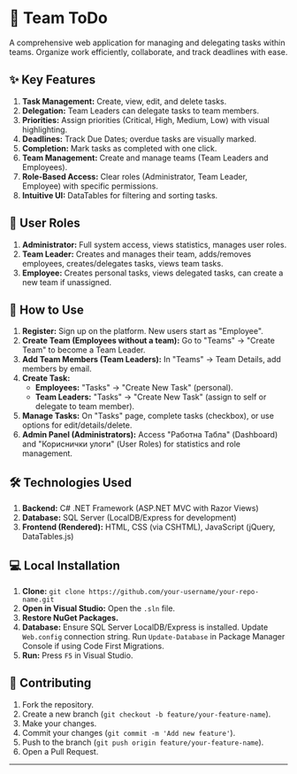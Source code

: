 # 🚀 Team ToDo

A comprehensive web application for managing and delegating tasks within teams. Organize work efficiently, collaborate, and track deadlines with ease.

## ✨ Key Features

1.  **Task Management:** Create, view, edit, and delete tasks.
2.  **Delegation:** Team Leaders can delegate tasks to team members.
3.  **Priorities:** Assign priorities (Critical, High, Medium, Low) with visual highlighting.
4.  **Deadlines:** Track Due Dates; overdue tasks are visually marked.
5.  **Completion:** Mark tasks as completed with one click.
6.  **Team Management:** Create and manage teams (Team Leaders and Employees).
7.  **Role-Based Access:** Clear roles (Administrator, Team Leader, Employee) with specific permissions.
8.  **Intuitive UI:** DataTables for filtering and sorting tasks.

## 👥 User Roles

1.  **Administrator:** Full system access, views statistics, manages user roles.
2.  **Team Leader:** Creates and manages their team, adds/removes employees, creates/delegates tasks, views team tasks.
3.  **Employee:** Creates personal tasks, views delegated tasks, can create a new team if unassigned.

## 🚀 How to Use

1.  **Register:** Sign up on the platform. New users start as "Employee".
2.  **Create Team (Employees without a team):** Go to "Teams" -> "Create Team" to become a Team Leader.
3.  **Add Team Members (Team Leaders):** In "Teams" -> Team Details, add members by email.
4.  **Create Task:**
    * **Employees:** "Tasks" -> "Create New Task" (personal).
    * **Team Leaders:** "Tasks" -> "Create New Task" (assign to self or delegate to team member).
5.  **Manage Tasks:** On "Tasks" page, complete tasks (checkbox), or use options for edit/details/delete.
6.  **Admin Panel (Administrators):** Access "Работна Табла" (Dashboard) and "Кориснички улоги" (User Roles) for statistics and role management.

## 🛠️ Technologies Used

1.  **Backend:** C# .NET Framework (ASP.NET MVC with Razor Views)
2.  **Database:** SQL Server (LocalDB/Express for development)
3.  **Frontend (Rendered):** HTML, CSS (via CSHTML), JavaScript (jQuery, DataTables.js)

## 💻 Local Installation

1.  **Clone:** `git clone https://github.com/your-username/your-repo-name.git`
2.  **Open in Visual Studio:** Open the `.sln` file.
3.  **Restore NuGet Packages.**
4.  **Database:** Ensure SQL Server LocalDB/Express is installed. Update `Web.config` connection string. Run `Update-Database` in Package Manager Console if using Code First Migrations.
5.  **Run:** Press `F5` in Visual Studio.

## 🤝 Contributing

1.  Fork the repository.
2.  Create a new branch (`git checkout -b feature/your-feature-name`).
3.  Make your changes.
4.  Commit your changes (`git commit -m 'Add new feature'`).
5.  Push to the branch (`git push origin feature/your-feature-name`).
6.  Open a Pull Request.

---

